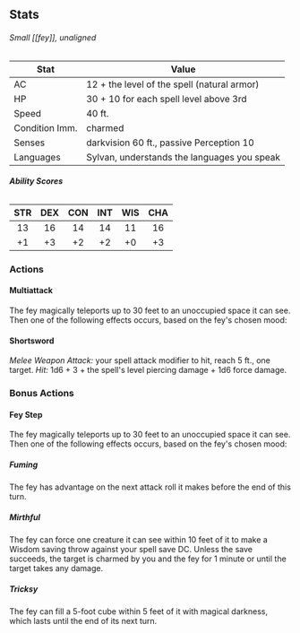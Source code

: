 ## Stats
###### *Small [[fey]], unaligned*
| Stat | Value |
| ---- | ---- |
| AC | 12 + the level of the spell (natural armor) |
| HP | 30 + 10 for each spell level above 3rd |
| Speed | 40 ft. |
| Condition Imm. | charmed |
| Senses | darkvision 60 ft., passive Perception 10 |
| Languages | Sylvan, understands the languages you speak |
###### **Ability Scores**
| STR | DEX | CON | INT | WIS | CHA |
| :--: | :--: | :--: | :--: | :--: | :--: |
| 13 | 16 | 14 | 14 | 11 | 16 |
| +1 | +3 | +2 | +2 | +0 | +3 |
### Actions
#### Multiattack
The fey magically teleports up to 30 feet to an unoccupied space it can see. Then one of the following effects occurs, based on the fey's chosen mood:
#### Shortsword
*Melee Weapon Attack:* your spell attack modifier to hit, reach 5 ft., one target. 
*Hit:* 1d6 + 3 + the spell's level piercing damage + 1d6 force damage.
### Bonus Actions
#### Fey Step
The fey magically teleports up to 30 feet to an unoccupied space it can see. Then one of the following effects occurs, based on the fey's chosen mood:
##### Fuming
The fey has advantage on the next attack roll it makes before the end of this turn.
##### Mirthful
The fey can force one creature it can see within 10 feet of it to make a Wisdom saving throw against your spell save DC. Unless the save succeeds, the target is charmed by you and the fey for 1 minute or until the target takes any damage.
##### Tricksy
The fey can fill a 5-foot cube within 5 feet of it with magical darkness, which lasts until the end of its next turn.